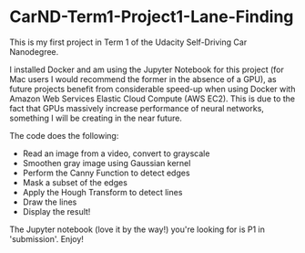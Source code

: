 # CarND-Term1-Project1-Lane-Finding

This is my first project in Term 1 of the Udacity Self-Driving Car Nanodegree.

I installed Docker and am using the Jupyter Notebook for this project (for
Mac users I would recommend the former in the absence of a GPU), as future projects
benefit from considerable speed-up when using Docker with Amazon Web Services
Elastic Cloud Compute (AWS EC2). This is due to the fact that GPUs massively
increase performance of neural networks, something I will be creating in the near future.

The code does the following:

 * Read an image from a video, convert to grayscale
 * Smoothen gray image using Gaussian kernel
 * Perform the Canny Function to detect edges
 * Mask a subset of the edges
 * Apply the Hough Transform to detect lines
 * Draw the lines
 * Display the result!

The Jupyter notebook (love it by the way!) you're looking for is P1 in 'submission'. Enjoy!

